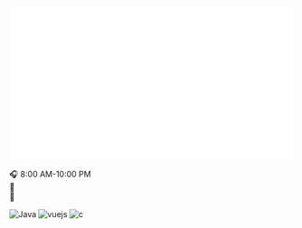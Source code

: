 <img align='left' src="https://github.com/Tanbenhong/Tanbenhong/blob/main/calendar.svg">

<img  alt="isocalendar" src="https://github.com/Tanbenhong/Tanbenhong/blob/main/activity.svg">

🎧 8:00 AM-10:00 PM  
🔗  
💬 

<p align="left">                                                           
  <img alt="Java" src="https://img.shields.io/badge/Java-a8925e?style=flat-square&logo=Java">
  <img alt="vuejs" src="https://img.shields.io/badge/Vue.js-007777?style=flat-square&logo=vue.js">
  <img alt="c" src="https://img.shields.io/badge/C-40bcf4?style=flat-square&logo=c%2b%2b">
</p>
 <!-- ![github stats](https://github-readme-stats.vercel.app/api?username=fengwei2002&show_icons=true) -->
